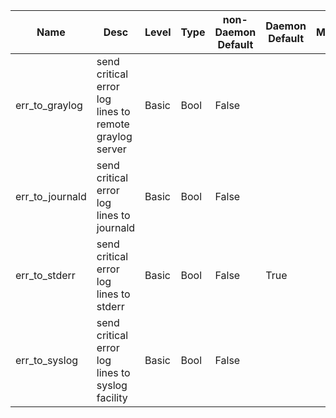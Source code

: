 | Name | Desc | Level | Type | non-Daemon Default | Daemon Default | Min | Max | Valid Values | verbatim | See also | Flags | Services | Validator | Long Desc | Tags |
| --- | --- | --- | --- | --- | --- | --- | --- | --- | --- | --- | --- | --- | --- | --- | --- |
| <span id="SP_err_to_graylog">err_to_graylog</span> |  send critical error log lines to remote graylog server | Basic | Bool | False |  |  |  |  |  | [[log_to_graylog](global/log.md#SP_log_to_graylog), [log_graylog_host](global/log.md#SP_log_graylog_host), [log_graylog_port](global/log.md#SP_log_graylog_port)] |  |  |  |  |  |
| <span id="SP_err_to_journald">err_to_journald</span> |  send critical error log lines to journald | Basic | Bool | False |  |  |  |  |  | [[log_to_journald](global/log.md#SP_log_to_journald)] |  |  |  |  |  |
| <span id="SP_err_to_stderr">err_to_stderr</span> |  send critical error log lines to stderr | Basic | Bool | False | True |  |  |  |  |  |  |  |  |  |  |
| <span id="SP_err_to_syslog">err_to_syslog</span> |  send critical error log lines to syslog facility | Basic | Bool | False |  |  |  |  |  |  |  |  |  |  |  |
